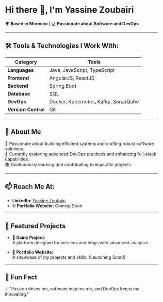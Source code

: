 # Hi there 👋, I'm **Yassine Zoubairi**  

🌍 **Based in Morocco** | 💻 **Passionate about Software and DevOps**  

---

## 🛠️ Tools & Technologies I Work With:
| **Category**    | **Tools**                                           |
|------------------|----------------------------------------------------|
| **Languages**   | Java, JavaScript, TypeScript                       |
| **Frontend**    | AngularJS, ReactJS                                 |
| **Backend**     | Spring Boot                                        |
| **Database**    | SQL                                                |
| **DevOps**      | Docker, Kubernetes, Kafka, SonarQube               |
| **Version Control** | Git                                             |

---

## 🌟 About Me
🎯 Passionate about building efficient systems and crafting robust software solutions.  
🚀 Currently exploring advanced DevOps practices and enhancing full-stack capabilities.  
📚 Continuously learning and contributing to impactful projects.  

---

## 📫 Reach Me At:
- **LinkedIn:** [Yassine Zoubairi](https://www.linkedin.com/in/yassine-zoubairi-390b9b268/)  
- 🌐 **Portfolio Website:** Coming Soon  

---

## 📂 Featured Projects
- 🌟 **Gainz Project:**  
  A platform designed for services and blogs with advanced analytics.  

- 🌟 **Portfolio Website:**  
  A showcase of my projects and skills. (Launching Soon!)  

---

## 🌟 Fun Fact
💡 "Passion drives me, software inspires me, and DevOps keeps me innovating."  
